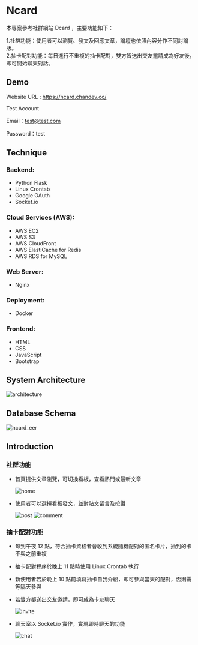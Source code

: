 # Ncard

本專案參考社群網站 Dcard ，主要功能如下：<br>

1.社群功能：使用者可以瀏覽、發文及回應文章，論壇也依照內容分作不同討論版。<br> 2.抽卡配對功能：每日進行不重複的抽卡配對，雙方皆送出交友邀請成為好友後，即可開始聊天對話。

## Demo

Website URL : https://ncard.chandev.cc/

Test Account

Email：test@test.com

Password：test

## Technique

### Backend:

- Python Flask
- Linux Crontab
- Google OAuth
- Socket.io

### Cloud Services (AWS):

- AWS EC2
- AWS S3
- AWS CloudFront
- AWS ElastiCache for Redis
- AWS RDS for MySQL

### Web Server:

- Nginx

### Deployment:

- Docker

### Frontend:

- HTML
- CSS
- JavaScript
- Bootstrap

## System Architecture

<img alt="architecture" src="https://github.com/chan0216/Ncard/assets/94737861/442d46ff-3959-4a3c-a9a5-61c3f34d4091">

## Database Schema

<img alt="ncard_eer" src="https://github.com/chan0216/Ncard_2.0/assets/94737861/4d51bc77-0b5f-4885-a403-ca067304d434">

## Introduction

### 社群功能

- 首頁提供文章瀏覽，可切換看板，查看熱門或最新文章

  ![home](https://github.com/chan0216/Ncard_2.0/assets/94737861/38c3fde3-6806-4fb7-ab65-da5df7ea6fdc)

- 使用者可以選擇看板發文，並對貼文留言及按讚

  ![post](https://github.com/chan0216/Ncard_2.0/assets/94737861/056778ed-b352-4420-be9d-650abc66aa6e)
  ![comment](https://github.com/chan0216/Ncard_2.0/assets/94737861/9a2a35fd-de12-4fab-8936-777802607e44)

### 抽卡配對功能

- 每到午夜 12 點，符合抽卡資格者會收到系統隨機配對的匿名卡片，抽到的卡不與之前重複
- 抽卡配對程序於晚上 11 點時使用 Linux Crontab 執行
- 新使用者若於晚上 10 點前填寫抽卡自我介紹，即可參與當天的配對，否則需等隔天參與
- 若雙方都送出交友邀請，即可成為卡友聊天

  ![invite](https://github.com/chan0216/Ncard_2.0/assets/94737861/6d726eaa-02d8-4722-80cc-558ef9b3fdfb)

- 聊天室以 Socket.io 實作，實現即時聊天的功能

  ![chat](https://github.com/chan0216/Ncard_2.0/assets/94737861/586c3afd-e000-4998-83a2-341290041753)
